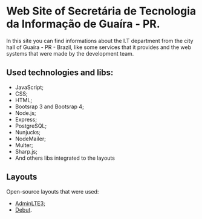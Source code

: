 # Web Site of Secretária de Tecnologia da Informação de Guaíra - PR.
In this site you can find informations about the I.T department from the city hall of Guaíra - PR - Brazil, like some services that it provides and the web systems that were made by the development team.

## Used technologies and libs:
* JavaScript;
* CSS;
* HTML;
* Bootsrap 3 and Bootsrap 4;
* Node.js;
* Express;
* PostgreSQL;
* Nunjucks;
* NodeMailer;
* Multer;
* Sharp.js;
* And others libs integrated to the layouts

## Layouts
Open-source layouts that were used: 
* [AdminLTE3](https://adminlte.io/themes/v3/index.html);
* [Debut](https://www.free-css.com/free-css-templates/page244/debut).
